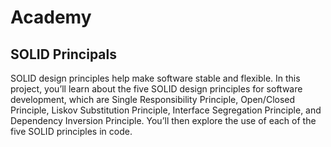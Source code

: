 # Academy

## SOLID Principals

SOLID design principles help make software stable and flexible. In this project, you’ll learn about the five SOLID design
principles for software development, which are Single Responsibility Principle, Open/Closed Principle, Liskov Substitution Principle, 
Interface Segregation Principle, and Dependency Inversion Principle. You’ll then explore the use of each of the five SOLID 
principles in code.
